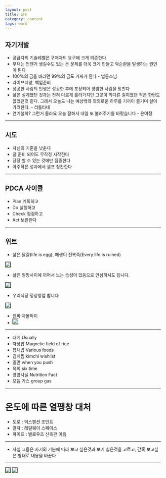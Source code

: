 ```yaml
---
layout: post
title: 글귀
category: content
tags: word
---
```


## 자기개발
* 공급자의 기술레벨은 구매자의 요구에 크게 의존한다
* 부채는 언젠가 생길수도 있는 돈 문제를 더욱 크게 만들고 악순환을 발생하는 원인이 된다
* 100%의 금을 바라면 99%의 금도 가짜가 된다 - 법륜스님
* 라이브지양, 백업준비
* 성공한 사람의 인생은 성공한 후에 포장되어 평범한 사람을 망친다
* 삶은 설계했던 것과는 전혀 다르게 흘러가지만 그곳이 막다른 길이었던 적은 한번도 없었던것 같다. 그래서 오늘도 나는 예상밖의 의외로운 하루를 기꺼이 즐기며 살아가려한다. - 리틀타네
* 연기철학? 그런거 몰라요 오늘 잘해서 내일 또 불러주기를 바랐습니다 - 윤여정

---

## 시도
* 자신의 기준을 낮춘다
* 덜 준비 되어도 무작정 시작한다
* 당장 할 수 있는 것에만 집중한다
* 아주작은 성과에서 셀프 칭찬한다

---

## PDCA 사이클
* Plan 계획하고
* Do 실행하고
* Check 점검하고
* Act 보완한다

---

## 위트
* 삶은 달걀(life is egg), 매생이 전복죽(Every life is ruined)
<img style='border:solid 1px black;' src="https://image.onethelab.com/resized/1711587983.jpg" />

* 삶은 절망사이에 끼어서 노는 습성이 있음으로 안심하셔도 됩니다.
<img style='border:solid 1px black;' src="https://image.onethelab.com/resized/1711587966.jpg" />

* 우리식당 정상영업 합니다
<img style='border:solid 1px black;' src="https://image.onethelab.com/resized/1711587951.jpg" />

* 진짜 차돌박이
* <img style='border:solid 1px black;' src="https://image.onethelab.com/resized/1711587850.jpg" />

---

* 대게 Usually
* 자장밥 Magnetic field of rice
* 잡채밥 Various foods
* 김치찜 kimchi wishlist
* 밀면 when you push
* 육회 six time
* 영양사실 Nutrition Fact
* 모듬 가스 group gas

---

# 온도에 따른 열팽창 대처
* 도로 : 익스팬션 조인트
* 열차 : 레일웨이 스페이스
* 파이프 : 벨로우즈 신축관 이음

---

* 사실 그들은 자기의 기분에 따라 보고 싶은것과 보기 싫은것을 고르고, 간혹 보고싶은 형태로 내용을 바꾼다

---

<img style='border:solid 1px black;' src="https://image.onethelab.com/resized/1725895413.jpg" />

<img style='border:solid 1px black;' src="https://image.onethelab.com/resized/1726800869.jpg" />